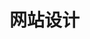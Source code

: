 # 网站设计

[Front-End-Design-Checklist]: https://github.com/thedaviddias/Front-End-Design-Checklist/blob/master/README.md

